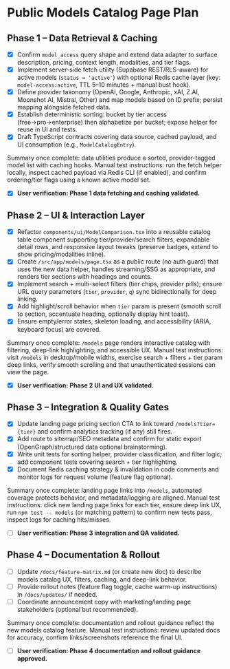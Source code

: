# Public Models Catalog Page Plan

## Phase 1 – Data Retrieval & Caching

- [x] Confirm `model_access` query shape and extend data adapter to surface description, pricing, context length, modalities, and tier flags.
- [x] Implement server-side fetch utility (Supabase REST/RLS-aware) for active models (`status = 'active'`) with optional Redis cache layer (key: `model-access:active`, TTL 5–10 minutes + manual bust hook).
- [x] Define provider taxonomy (OpenAI, Google, Anthropic, xAI, Z.AI, Moonshot AI, Mistral, Other) and map models based on ID prefix; persist mapping alongside fetched data.
- [x] Establish deterministic sorting: bucket by tier access (free→pro→enterprise) then alphabetize per bucket; expose helper for reuse in UI and tests.
- [x] Draft TypeScript contracts covering data source, cached payload, and UI consumption (e.g., `ModelCatalogEntry`).

Summary once complete: data utilities produce a sorted, provider-tagged model list with caching hooks.
Manual test instructions: run the fetch helper locally, inspect cached payload via Redis CLI (if enabled), and confirm ordering/tier flags using a known active model set.

- [x] **User verification: Phase 1 data fetching and caching validated.**

## Phase 2 – UI & Interaction Layer

- [x] Refactor `components/ui/ModelComparison.tsx` into a reusable catalog table component supporting tier/provider/search filters, expandable detail rows, and responsive layout tweaks (preserve badges, extend to show pricing/modalities inline).
- [x] Create `/src/app/models/page.tsx` as a public route (no auth guard) that uses the new data helper, handles streaming/SSG as appropriate, and renders tier sections with headings and counts.
- [x] Implement search + multi-select filters (tier chips, provider pills); ensure URL query parameters (`tier`, `provider`, `q`) sync bidirectionally for deep linking.
- [x] Add highlight/scroll behavior when `tier` param is present (smooth scroll to section, accentuate heading, optionally display hint toast).
- [x] Ensure empty/error states, skeleton loading, and accessibility (ARIA, keyboard focus) are covered.

Summary once complete: `/models` page renders interactive catalog with filtering, deep-link highlighting, and accessible UX.
Manual test instructions: visit `/models` in desktop/mobile widths, exercise search + filters + tier param deep links, verify smooth scrolling and that unauthenticated sessions can view the page.

- [x] **User verification: Phase 2 UI and UX validated.**

## Phase 3 – Integration & Quality Gates

- [x] Update landing page pricing section CTA to link toward `/models?tier={tier}` and confirm analytics tracking (if any) still fires.
- [x] Add route to sitemap/SEO metadata and confirm for static export (OpenGraph/structured data optional brainstorming).
- [x] Write unit tests for sorting helper, provider classification, and filter logic; add component tests covering search + tier highlighting.
- [x] Document Redis caching strategy & invalidation in code comments and monitor logs for request volume (feature flag optional).

Summary once complete: landing page links into `/models`, automated coverage protects behavior, and metadata/logging are aligned.
Manual test instructions: click new landing page links for each tier, ensure deep link UX, run `npm test -- models` (or matching pattern) to confirm new tests pass, inspect logs for caching hits/misses.

- [ ] **User verification: Phase 3 integration and QA validated.**

## Phase 4 – Documentation & Rollout

- [ ] Update `/docs/feature-matrix.md` (or create new doc) to describe models catalog UX, filters, caching, and deep-link behavior.
- [ ] Provide rollout notes (feature flag toggle, cache warm-up instructions) in `/docs/updates/` if needed.
- [ ] Coordinate announcement copy with marketing/landing page stakeholders (optional but recommended).

Summary once complete: documentation and rollout guidance reflect the new models catalog feature.
Manual test instructions: review updated docs for accuracy, confirm links/screenshots reference the final UI.

- [ ] **User verification: Phase 4 documentation and rollout guidance approved.**
